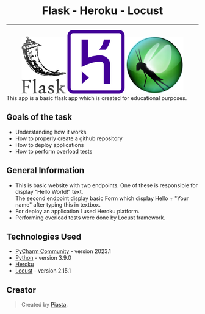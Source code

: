 <div align="center">
  <h1> Flask - Heroku - Locust </h1>
  <hr>  
  <img src="./images/flask-logo.png" height="150"/>
  <img src="./images/heroku-logo.png" width="150"/>  
  <img src="./images/locust-logo.png" width="150"/>
</div>
This app is a basic flask app which is created for educational purposes. 

## Goals of the task 
- Understanding how it works
- How to properly create a github repository 
- How to deploy applications
- How to perform overload tests

## General Information
- This is basic website with two endpoints. One of these is responsible for display "Hello World!" text.<br>
The second endpoint display basic Form which display Hello + "Your name" after typing this in textbox.
- For deploy an application I used Heroku platform.
- Performing overload tests were done by Locust framework.

## Technologies Used
- [PyCharm Community](https://www.jetbrains.com/pycharm/download/#section=windows) - version 2023.1
- [Python](https://www.python.org/downloads/release/python-390/) - version 3.9.0
- [Heroku](https://id.heroku.com)
- [Locust](https://locust.io/) - version 2.15.1

## Creator
>Created by [Piasta](https://github.com/Piasta/).
